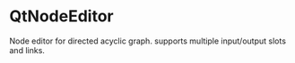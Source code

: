 # QtNodeEditor
Node editor for directed acyclic graph. supports multiple input/output slots and links.
